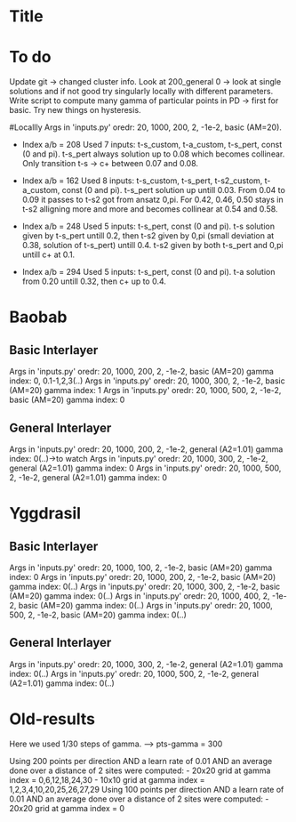 # Title

# To do
Update git -> changed cluster info.
Look at 200_general 0 -> look at single solutions and if not good try singularly locally with different parameters.
Write script to compute many gamma of particular points in PD -> first for basic.
Try new things on hysteresis.

#Locallly
Args in 'inputs.py' oredr: 20, 1000, 200, 2, -1e-2, basic (AM=20). 
- Index a/b = 208
    Used 7 inputs: t-s_custom, t-a_custom, t-s_pert, const (0 and pi). 
    t-s_pert always solution up to 0.08 which becomes collinear.
    Only transition t-s -> c+ between 0.07 and 0.08.
- Index a/b = 162
    Used 8 inputs: t-s_custom, t-s_pert, t-s2_custom, t-a_custom, const (0 and pi). 
    t-s_pert solution up untill 0.03. From 0.04 to 0.09 it passes to t-s2 got from ansatz 0,pi.
    For 0.42, 0.46, 0.50 stays in t-s2 alligning more and more and becomes collinear at 0.54 and 0.58.
- Index a/b = 248
    Used 5 inputs: t-s_pert, const (0 and pi).
    t-s solution given by t-s_pert untill 0.2, then t-s2 given by 0,pi (small deviation at 0.38, solution of t-s_pert) untill 0.4.
    t-s2 given by both t-s_pert and 0,pi untill c+ at 0.1.
    
- Index a/b = 294
    Used 5 inputs: t-s_pert, const (0 and pi).
    t-a solution from 0.20 untill 0.32, then c+ up to 0.4.

# Baobab

## Basic Interlayer
Args in 'inputs.py' oredr: 20, 1000, 200, 2, -1e-2, basic (AM=20)
gamma index: 0, 0.1-1,2,3(..)
Args in 'inputs.py' oredr: 20, 1000, 300, 2, -1e-2, basic (AM=20)
gamma index: 1
Args in 'inputs.py' oredr: 20, 1000, 500, 2, -1e-2, basic (AM=20)
gamma index: 0

## General Interlayer
Args in 'inputs.py' oredr: 20, 1000, 200, 2, -1e-2, general (A2=1.01)
gamma index: 0(..)->to watch
Args in 'inputs.py' oredr: 20, 1000, 300, 2, -1e-2, general (A2=1.01)
gamma index: 0
Args in 'inputs.py' oredr: 20, 1000, 500, 2, -1e-2, general (A2=1.01)
gamma index: 0

# Yggdrasil

## Basic Interlayer
Args in 'inputs.py' oredr: 20, 1000, 100, 2, -1e-2, basic (AM=20)
gamma index: 0
Args in 'inputs.py' oredr: 20, 1000, 200, 2, -1e-2, basic (AM=20)
gamma index: 0(..)
Args in 'inputs.py' oredr: 20, 1000, 300, 2, -1e-2, basic (AM=20)
gamma index: 0(..)
Args in 'inputs.py' oredr: 20, 1000, 400, 2, -1e-2, basic (AM=20)
gamma index: 0(..)
Args in 'inputs.py' oredr: 20, 1000, 500, 2, -1e-2, basic (AM=20)
gamma index: 0(..)

## General Interlayer
Args in 'inputs.py' oredr: 20, 1000, 300, 2, -1e-2, general (A2=1.01)
gamma index: 0(..)
Args in 'inputs.py' oredr: 20, 1000, 500, 2, -1e-2, general (A2=1.01)
gamma index: 0(..)

# Old-results
Here we used 1/30 steps of gamma. --> pts-gamma = 300

Using 200 points per direction AND a learn rate of 0.01 AND an average done over a distance of 2 sites were computed:
    - 20x20 grid at gamma index = 0,6,12,18,24,30
    - 10x10 grid at gamma index = 1,2,3,4,10,20,25,26,27,29
Using 100 points per direction AND a learn rate of 0.01 AND an average done over a distance of 2 sites were computed:
    - 20x20 grid at gamma index = 0
